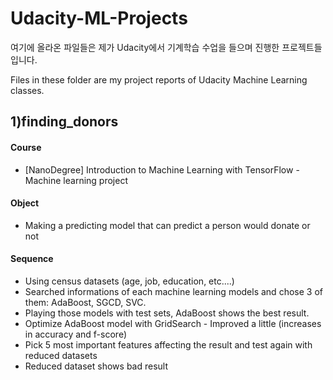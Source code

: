 # Udacity-ML-Projects

여기에 올라온 파일들은 제가 Udacity에서 기계학습 수업을 들으며 진행한 프로젝트들 입니다.

Files in these folder are my project reports of Udacity Machine Learning classes.

## 1)finding_donors
#### Course
- [NanoDegree] Introduction to Machine Learning with TensorFlow - Machine learning project
#### Object 
- Making a predicting model that can predict a person would donate or not
#### Sequence
- Using census datasets (age, job, education, etc....) 
- Searched informations of each machine learning models and chose 3 of them: AdaBoost, SGCD, SVC.
- Playing those models with test sets, AdaBoost shows the best result. 
- Optimize AdaBoost model with GridSearch - Improved a little (increases in accuracy and f-score)
- Pick 5 most important features affecting the result and test again with reduced datasets
- Reduced dataset shows bad result
